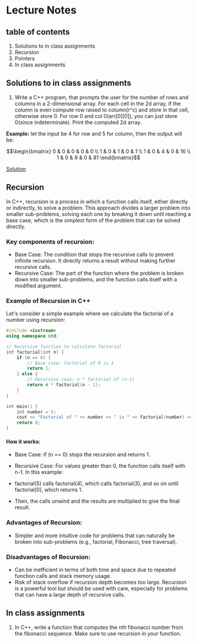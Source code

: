# Lecture Notes

## table of contents
1. Solutions to in class assignments 
2. Recursion
3. Pointers
4. In class assignments


## Solutions to in class assignments 
1. Write a C++ program, that prompts the user for the number of rows and 
columns in a 2-dimensional array. For each cell in the 2d array, if the column
is even compute row raised to column(r^c) and store in that cell, otherwise 
store 0. For row 0 and col 0(arr[0][0]), you can just store 0(since indeterminate).
Print the computed 2d array. 

**Example:** let the input be 4 for row and 5 for column, then the output will be:<br>
```math
\begin{bmatrix}
 0 & 0 & 0 & 0 & 0 \\
 1 & 0 & 1 & 0 & 1 \\
 1 & 0 & 4 & 0 & 16 \\
 1 & 0 & 9 & 0 & 81 
\end{bmatrix}
```
[Solution](./class_assignment_solutions/question1.cpp)


## Recursion
In C++, recursion is a process in which a function calls itself, either directly or indirectly, to solve a problem. This approach divides a larger problem into smaller sub-problems, solving each one by breaking it down until reaching a base case, which is the simplest form of the problem that can be solved directly.

### Key components of recursion:
* Base Case: The condition that stops the recursive calls to prevent infinite recursion. It directly returns a result without making further recursive calls.
* Recursive Case: The part of the function where the problem is broken down into smaller sub-problems, and the function calls itself with a modified argument.
 

### Example of Recursion in C++
Let's consider a simple example where we calculate the factorial of a number using recursion:

```cpp
#include <iostream>
using namespace std;

// Recursive function to calculate factorial
int factorial(int n) {
    if (n == 0) {
        // Base case: factorial of 0 is 1
        return 1;
    } else {
        // Recursive case: n * factorial of (n-1)
        return n * factorial(n - 1);
    }
}

int main() {
    int number = 5;
    cout << "Factorial of " << number << " is " << factorial(number) << endl;
    return 0;
}
```

#### How it works:
* Base Case: if (n == 0) stops the recursion and returns 1.
* Recursive Case: For values greater than 0, the function calls itself with n-1.
In this example:

* factorial(5) calls factorial(4), which calls factorial(3), and so on until factorial(0), which returns 1.
* Then, the calls unwind and the results are multiplied to give the final result.

### Advantages of Recursion:
* Simpler and more intuitive code for problems that can naturally be broken into sub-problems (e.g., factorial, Fibonacci, tree traversal).

### Disadvantages of Recursion:
* Can be inefficient in terms of both time and space due to repeated function calls and stack memory usage.
* Risk of stack overflow if recursion depth becomes too large.
Recursion is a powerful tool but should be used with care, especially for problems that can have a large depth of recursive calls.


## In class assignments
1. In C++, write a function that computes the nth fibonacci number from the 
fibonacci sequence. Make sure to use recursion in your function.
